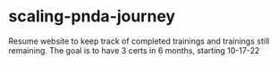 # scaling-pnda-journey
Resume website to keep track of completed trainings and trainings still remaining. The goal is to have 3 certs in 6 months, starting 10-17-22
